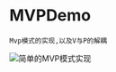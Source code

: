 # MVPDemo

    Mvp模式的实现,以及V与P的解耦
![简单的MVP模式实现](https://github.com/gagarinwjj/mvpdemo/tree/master/preview/step1_simple.jpg)
